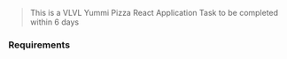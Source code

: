> This is a VLVL Yummi Pizza React Application Task to be completed within 6 days

### Requirements

